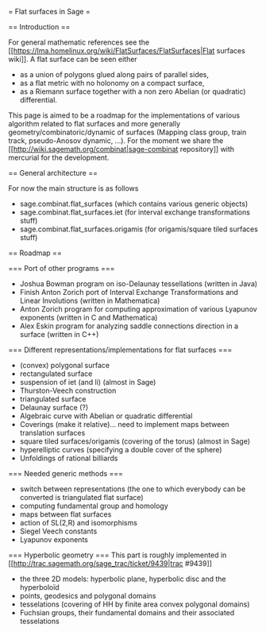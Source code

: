 = Flat surfaces in Sage =

== Introduction ==

For general mathematic references see the [[https://lma.homelinux.org/wiki/FlatSurfaces/FlatSurfaces|Flat surfaces wiki]]. A flat surface can be seen either
 * as a union of polygons glued along pairs of parallel sides,
 * as a flat metric with no holonomy on a compact surface,
 * as a Riemann surface together with a non zero Abelian (or quadratic) differential.

This page is aimed to be a roadmap for the implementations of various algorithm related to flat surfaces and more generally geometry/combinatoric/dynamic of surfaces (Mapping class group, train track, pseudo-Anosov dynamic, ...). For the moment we share the [[http://wiki.sagemath.org/combinat|sage-combinat repository]] with mercurial for the development.

== General architecture ==

For now the main structure is as follows

 * sage.combinat.flat_surfaces (which contains various generic objects)
 * sage.combinat.flat_surfaces.iet (for interval exchange transformations stuff)
 * sage.combinat.flat_surfaces.origamis (for origamis/square tiled surfaces stuff)

== Roadmap ==

=== Port of other programs ===
 * Joshua Bowman program on iso-Delaunay tessellations (written in Java)
 * Finish Anton Zorich port of Interval Exchange Transformations and Linear Involutions (written in Mathematica)
 * Anton Zorich program for computing approximation of various Lyapunov exponents (written in C and Mathematica)
 * Alex Eskin program for analyzing saddle connections direction in a surface (written in C++)

=== Different representations/implementations for flat surfaces ===
 * (convex) polygonal surface
  * rectangulated surface
   * suspension of iet (and li) (almost in Sage)
   * Thurston-Veech construction
  * triangulated surface
   * Delaunay surface (?)
 * Algebraic curve with Abelian or quadratic differential
 * Coverings (make it relative)... need to implement maps between translation surfaces
  * square tiled surfaces/origamis (covering of the torus) (almost in Sage)
  * hyperelliptic curves (specifying a double cover of the sphere)
 * Unfoldings of rational billiards

=== Needed generic methods ===
 * switch between representations (the one to which everybody can be converted is triangulated flat surface)
 * computing fundamental group and homology
 * maps between flat surfaces
 * action of SL(2,R) and isomorphisms
 * Siegel Veech constants
 * Lyapunov exponents

=== Hyperbolic geometry ===
This part is roughly implemented in [[http://trac.sagemath.org/sage_trac/ticket/9439|trac #9439]]
 * the three 2D models: hyperbolic plane, hyperbolic disc and the hyperboloïd
 * points, geodesics and polygonal domains
 * tesselations (covering of HH by finite area convex polygonal domains)
 * Fuchsian groups, their fundamental domains and their associated tesselations
